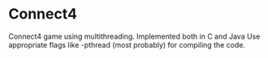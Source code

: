 # Connect4
Connect4 game using multithreading. Implemented both in C and Java
Use appropriate flags like -pthread (most probably) for compiling the code.
